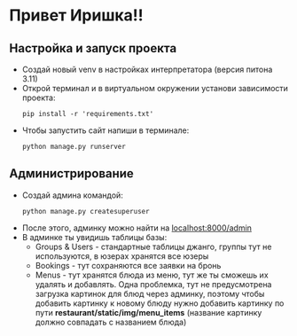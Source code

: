 <h1>Привет Иришка!!</h1>

<h2>Настройка и запуск проекта</h2>
<ul>
<li>Создай новый venv в настройках интерпретатора (версия питона 3.11)</li>
<li>Открой терминал и в виртуальном окружении установи зависимости проекта:</li>

    pip install -r 'requirements.txt'
<li>Чтобы запустить сайт напиши в терминале:</li>

    python manage.py runserver
</ul>

<h2>Администрирование</h2>
<ul>
<li>Создай админа командой:</li>

    python manage.py createsuperuser
<li>После этого, админку можно найти на <a href="http://localhost:8000/admin">localhost:8000/admin</a></li>
<li>В админке ты увидишь таблицы базы:
<ul>
<li>Groups & Users - стандартные таблицы джанго, группы тут не используются, в юзерах хранятся все юзеры</li>
<li>Bookings - тут сохраняются все заявки на бронь</li>
<li>Menus - тут хранятся блюда из меню, тут же ты сможешь их удалять и добавлять. Одна проблемка, тут не предусмотрена загрузка картинок для блюд через админку, поэтому чтобы добавить картинку к новому блюду нужно добавить картинку по пути <b>restaurant/static/img/menu_items</b> (название картинку должно совпадать с названием блюда)</li>
</ul>
</li>
</ul>